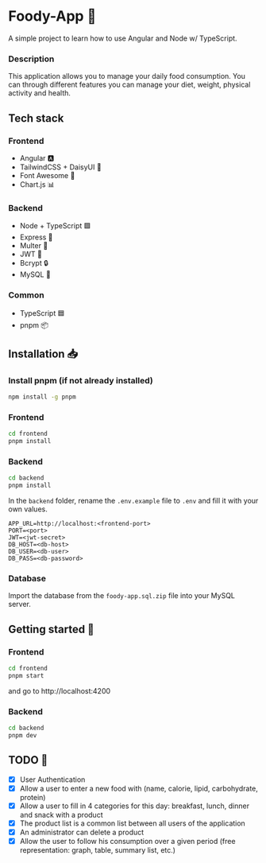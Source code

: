 # Foody-App 🍔

A simple project to learn how to use Angular and Node w/ TypeScript.
### Description
This application allows you to manage your daily food consumption. You can through different features you can manage your diet, weight, physical activity and health.

## Tech stack
### Frontend
- Angular 🅰️
- TailwindCSS + DaisyUI 🍃
- Font Awesome 🎨
- Chart.js 📊

### Backend
- Node + TypeScript 🟩
- Express 🚂
- Multer 📁
- JWT 🍪
- Bcrypt 🔒
- MySQL 🐬

### Common
- TypeScript 🟦
- pnpm 📦

## Installation 📥
### Install pnpm (if not already installed)
```bash
npm install -g pnpm
```
### Frontend
```bash
cd frontend
pnpm install
```

### Backend
```bash
cd backend
pnpm install
```
In the `backend` folder, rename the `.env.example` file to `.env` and fill it with your own values.
```env
APP_URL=http://localhost:<frontend-port>
PORT=<port>
JWT=<jwt-secret>
DB_HOST=<db-host>
DB_USER=<db-user>
DB_PASS=<db-password>
```

### Database
Import the database from the `foody-app.sql.zip` file into your MySQL server.
## Getting started 🏁
### Frontend
```bash
cd frontend
pnpm start
```
and go to http://localhost:4200

### Backend
```bash
cd backend
pnpm dev
```

## TODO 📇
- [x] User Authentication
- [x] Allow a user to enter a new food with (name, calorie, lipid, carbohydrate, protein)
- [x] Allow a user to fill in 4 categories for this day: breakfast, lunch, dinner and snack with a product
- [x] The product list is a common list between all users of the application
- [x] An administrator can delete a product
- [x] Allow the user to follow his consumption over a given period (free representation: graph, table, summary list, etc.)